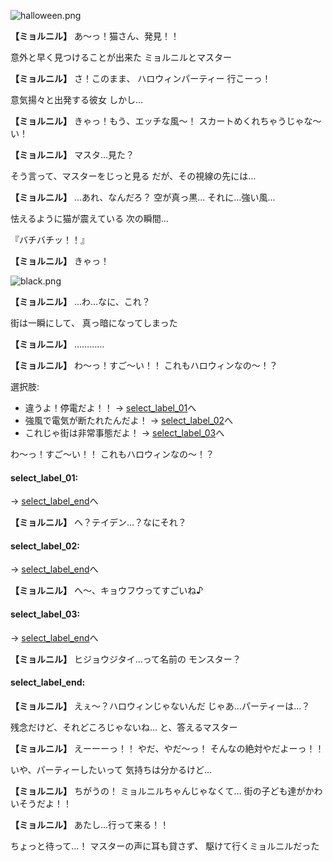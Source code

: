 
![halloween.png](../images/backgrounds/halloween.png)

**【ミョルニル】**
あ〜っ！猫さん、発見！！

意外と早く見つけることが出来た
ミョルニルとマスター

**【ミョルニル】**
さ！このまま、
ハロウィンパーティー
行こーっ！

意気揚々と出発する彼女
しかし…

**【ミョルニル】**
きゃっ！もう、エッチな風〜！
スカートめくれちゃうじゃな〜い！

**【ミョルニル】**
マスタ…見た？

そう言って、マスターをじっと見る
だが、その視線の先には…

**【ミョルニル】**
…あれ、なんだろ？
空が真っ黒…
それに…強い風…

怯えるように猫が震えている
次の瞬間…

『バチバチッ！！』

**【ミョルニル】**
きゃっ！

![black.png](../images/backgrounds/black.png)

**【ミョルニル】**
…わ…なに、これ？

街は一瞬にして、
真っ暗になってしまった

**【ミョルニル】**
…………

**【ミョルニル】**
わ〜っ！すご〜い！！
これもハロウィンなの〜！？

選択肢:
- 違うよ！停電だよ！！ → [select_label_01](#select_label_01)へ
- 強風で電気が断たれたんだよ！ → [select_label_02](#select_label_02)へ
- これじゃ街は非常事態だよ！ → [select_label_03](#select_label_03)へ

わ〜っ！すご〜い！！
これもハロウィンなの〜！？

#### select_label_01:
 → [select_label_end](#select_label_end)へ

**【ミョルニル】**
へ？テイデン…？なにそれ？

#### select_label_02:
 → [select_label_end](#select_label_end)へ

**【ミョルニル】**
へ〜、キョウフウってすごいね♪

#### select_label_03:
 → [select_label_end](#select_label_end)へ

**【ミョルニル】**
ヒジョウジタイ…って名前の
モンスター？

#### select_label_end:

**【ミョルニル】**
えぇ〜？ハロウィンじゃないんだ
じゃあ…パーティーは…？

残念だけど、それどころじゃないね…
と、答えるマスター

**【ミョルニル】**
えーーーっ！！
やだ、やだ〜っ！
そんなの絶対やだよーっ！！

いや、パーティーしたいって
気持ちは分かるけど…

**【ミョルニル】**
ちがうの！
ミョルニルちゃんじゃなくて…
街の子ども達がかわいそうだよ！！

**【ミョルニル】**
あたし…行って来る！！

ちょっと待って…！
マスターの声に耳も貸さず、
駆けて行くミョルニルだった